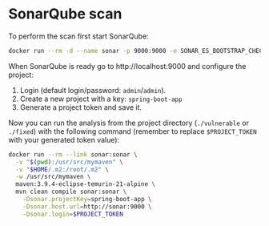 # SonarQube scan

To perform the scan first start SonarQube:
```bash
docker run --rm -d --name sonar -p 9000:9000 -e SONAR_ES_BOOTSTRAP_CHECKS_DISABLE=true sonarqube:latest
```

When SonarQube is ready go to http://localhost:9000 and configure the project:
1. Login (default login/password: `admin`/`admin`).
2. Create a new project with a key: `spring-boot-app`
3. Generate a project token and save it.

Now you can run the analysis from the project directory (`./vulnerable` or `./fixed`) with the following command (remember to replace `$PROJECT_TOKEN` with your generated token value):

```bash
docker run --rm --link sonar:sonar \
  -v "$(pwd):/usr/src/mymaven" \
  -v "$HOME/.m2:/root/.m2" \
  -w /usr/src/mymaven \
  maven:3.9.4-eclipse-temurin-21-alpine \
  mvn clean compile sonar:sonar \
    -Dsonar.projectKey=spring-boot-app \
    -Dsonar.host.url=http://sonar:9000 \
	-Dsonar.login=$PROJECT_TOKEN
```
